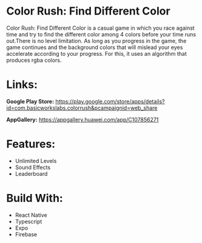 # Color Rush: Find Different Color
Color Rush: Find Different Color is a casual game in which you race against time and try to find the different color among 4 colors before your time runs out.There is no level limitation. As long as you progress in the game, the game continues and the background colors that will mislead your eyes accelerate according to your progress. For this, it uses an algorithm that produces rgba colors.

# Links:
**Google Play Store:** https://play.google.com/store/apps/details?id=com.basicworkslabs.colorrush&pcampaignid=web_share

**AppGallery:** https://appgallery.huawei.com/app/C107856271

# Features:
* Unlimited Levels
* Sound Effects
* Leaderboard

# Build With:
* React Native
* Typescript
* Expo
* Firebase
